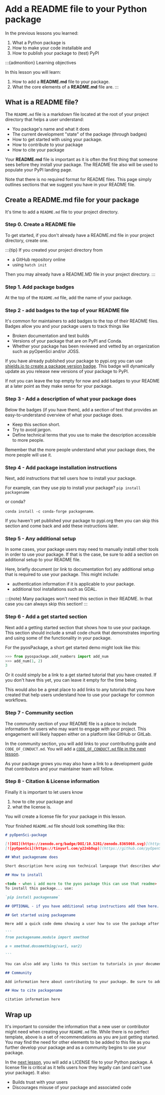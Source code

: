 # Add a README file to your Python package

In the previous lessons you learned:

1. What a Python package is
2. How to make your code installable and
3. How to publish your package to (test) PyPI

:::{admonition} Learning objectives

In this lesson you will learn:

1. How to add a **README.md** file to your package.
2. What the core elements of a **README.md** file are.
:::

## What is a README file?

The `README.md` file is a markdown file located at the root of your project directory that helps
a user understand:

- You package's name and what it does
- The current development "state" of the package (through badges)
- How to get started with using your package.
- How to contribute to your package
- How to cite your package

Your **README.md** file is important as it is often the first thing that someone sees before they install your package. The README file also will be used to populate your PyPI landing page.

Note that there is no required format for README files. This page simply outlines sections that we suggest you have in your README file.

## Create a README.md file for your package

It's time to add a `README.md` file to your project directory.

### Step 0. Create a README file
To get started, if you don't already have a README.md file in your project directory, create one.

:::{tip}
If you created your project directory from

* a GitHub repository online
* using `hatch init`

Then you may already have a README.MD file in your project directory.
:::

<!-- If they use hatch init in the very first lesson -
the readme will already be there-->

### Step 1. Add package badges

At the top of the `README.md` file, add the name of your package.

### Step 2 - add badges to the top of your README file

It's common for maintainers to add badges to the top of their README files. Badges allow you and your package users to track things like

* Broken documentation and test builds
* Versions of your package that are on PyPI and Conda.
* Whether your package has been reviewed and vetted by an organization such as pyOpenSci and/or JOSS.

If you have already published your package to pypi.org you can use [shields.io to create a package version badge](https://shields.io/badges/py-pi-version). This badge will dynamically update as you release new versions of your package to PyPI.

If not you can leave the top empty for now and add badges to your README at a later point as they make sense for your package.

### Step 3 - Add a description of what your package does

Below the badges (if you have them), add a section of text
that provides an easy-to-understand overview of what your
package does.

* Keep this section short.
* Try to avoid jargon.
* Define technical terms that you use to make the description accessible to more people.

Remember that the more people understand what your package does, the more people will use it.

### Step 4 - Add package installation instructions

Next, add instructions that tell users how to install your package.

For example, can they use pip to install your package?
`pip install packagename`

or conda?

`conda install -c conda-forge packagename`.

If you haven't yet published your package to pypi.org then
you can skip this section and come back and add these
instructions later.

### Step 5 - Any additional setup

In some cases, your package users may need to manually
install other tools in order to use your package. If that
is the case, be sure to add a section on additional setup
to your README file.

Here, briefly document (or link to documentation for) any
additional setup that is required to use your package.
This might include:

* authentication information if it is applicable to your package.
* additional tool installations such as GDAL.

:::{note}
Many packages won't need this section in their README. In that case you can always skip this section!
:::


### Step 6 - Add a get started section

Next add a getting started section that shows how to use your package. This
section should include a small code chunk that demonstrates importing and using
some of the functionality in your package.

For the pyosPackage, a short get started demo might look like this:

```python
>>> from pyospackage.add_numbers import add_num
>>> add_num(1, 2)
3
``````

Or it could simply be a link to a get started tutorial that you have created. If
you don't have this yet, you can leave it empty for the time being.

This would
also be a great place to add links to any tutorials that you have created that
help users understand how to use your package for common workflows.


### Step 7 - Community section

The community section of your README file is a place to include information for users who may want to engage with your project. This engagement will likely happen either on a platform like GitHub or GitLab.

In the community section, you will add links to your contributing guide
and `CODE_OF_CONDUCT.md`. You will add a [`CODE_OF_CONDUCT.md` file in the next lesson](add-license-coc).

As your package grows you may also have a link to a development guide that contributors and your maintainer team will follow.



### Step 8 - Citation & License information

Finally it is important to let users know

1. how to cite your package and
2. what the license is.

You will create a license file for your package in this lesson.

Your finished `README.md` file should look something like this:

````markdown
# pyOpenSci-package

[![DOI](https://zenodo.org/badge/DOI/10.5281/zenodo.8365068.svg)](https://doi.org/10.5281/zenodo.8365068)
[![pyOpenSci](https://tinyurl.com/y22nb8up)](https://github.com/pyOpenSci/software-review/issues/115)

## What packagename does

Short description here using non technical language that describes what your package does.

## How to install

<todo - when i add more to the pyos package this can use that readme>
To install this package... use:

`pip install packagename`

## OPTIONAL - if you have additional setup instructions add them here. if not, skip this section.

## Get started using packagename

Here add a quick code demo showing a user how to use the package after it is installed.

```
from packagename.module import xmethod

a = xmethod.dosomething(var1, var2)

```

You can also add any links to this section to tutorials in your documentation.

## Community

Add information here about contributing to your package. Be sure to add links to your `CODE_OF_CONDUCT` file and your development guide. For now this section might be empty. You can go back and fill it in later.

## How to cite packagename

citation information here
````

## <i class="fa-solid fa-hands-bubbles"></i> Wrap up

It's important to consider the information that a new user or contributor might
need when creating your `README.md` file. While there is no perfect template,
above is a set of recommendations as you are just getting started. You may find
the need for other elements to be added to this file as you further develop your
package and as a community begins to use your package.

In the [next lesson](add-license-coc), you will add a LICENSE file to
your Python package. A license file is critical as it tells users
how they legally can (and can't use your package). It also:

* Builds trust with your users
* Discourages misuse of your package and associated code
